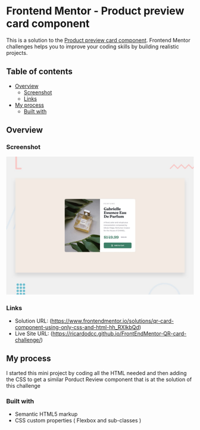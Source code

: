 # Frontend Mentor - Product preview card component

This is a solution to the [Product preview card component](https://www.frontendmentor.io/challenges/product-preview-card-component-GO7UmttRfa). Frontend Mentor challenges helps you to improve your coding skills by building realistic projects.

## Table of contents

- [Overview](#overview)
  - [Screenshot](#screenshot)
  - [Links](#links)
- [My process](#my-process)
  - [Built with](#built-with)

## Overview

### Screenshot

![](/design/desktop-preview.jpg)


### Links

- Solution URL: (https://www.frontendmentor.io/solutions/qr-card-component-using-only-css-and-html-hh_RXlkbQd)
- Live Site URL: (https://ricardodcc.github.io/FrontEndMentor-QR-card-challenge/)

## My process
I started this mini project by coding all the HTML needed and then adding the CSS to get a similar Porduct Review component that is at the solution of this challenge 

### Built with

- Semantic HTML5 markup
- CSS custom properties ( Flexbox and sub-classes )